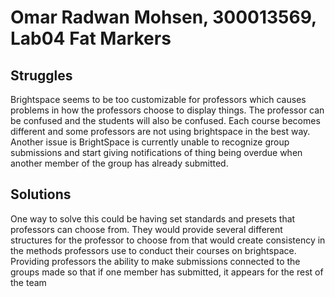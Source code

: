 # Omar Radwan Mohsen, 300013569, Lab04 Fat Markers

## Struggles
Brightspace seems to be too customizable for professors which causes problems in how the professors choose to display things. The professor can be confused and the students will also be confused. Each course becomes different and some professors are not using brightspace in the best way. Another issue is BrightSpace is currently unable to recognize group submissions and start giving notifications of thing being overdue when another member of the group has already submitted.

## Solutions
One way to solve this could be having set standards and presets that professors can choose from. They would provide several different structures for the professor to choose from that would create consistency in the methods professors use to conduct their courses on brightspace. Providing professors the ability to make submissions connected to the groups made so that if one member has submitted, it appears for the rest of the  team